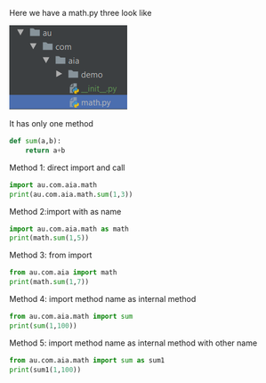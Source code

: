 Here we have a math.py three look like

![Tree](packageTree.PNG?raw=true "Tree")

It has only one method
```python
def sum(a,b):
    return a+b
```

Method 1: direct import and call
```python
import au.com.aia.math
print(au.com.aia.math.sum(1,3))
```
Method 2:import with as name
```python
import au.com.aia.math as math
print(math.sum(1,5))
```
Method 3: from import
```python
from au.com.aia import math
print(math.sum(1,7))
```
Method 4: import method name as internal method
```python
from au.com.aia.math import sum
print(sum(1,100))
```
Method 5: import method name as internal method with other name
```python
from au.com.aia.math import sum as sum1
print(sum1(1,100))
```